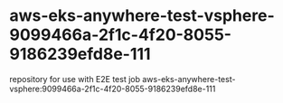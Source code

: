 # aws-eks-anywhere-test-vsphere-9099466a-2f1c-4f20-8055-9186239efd8e-111
repository for use with E2E test job aws-eks-anywhere-test-vsphere:9099466a-2f1c-4f20-8055-9186239efd8e-111
